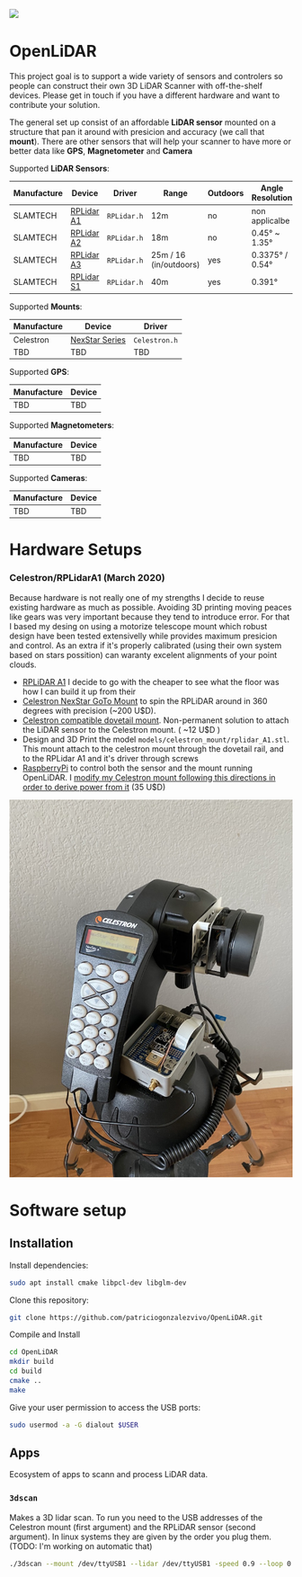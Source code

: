 ![](images/00.gif)

# OpenLiDAR

This project goal is to support a wide variety of sensors and controlers so people can construct their own 3D LiDAR Scanner with off-the-shelf devices. 
Please get in touch if you have a different hardware and want to contribute your solution.

The general set up consist of an affordable **LiDAR sensor** mounted on a structure that pan it around with presicion and accuracy (we call that **mount**). There are other sensors that will help your scanner to have more or better data like **GPS**, **Magnetometer** and **Camera**  

Supported **LiDAR Sensors**:

| Manufacture | Device | Driver | Range | Outdoors | Angle Resolution |
| ------------- | ------------- | ------------- | ------------- | ------------- | ------------- |
| SLAMTECH      | [RPLidar A1](https://www.slamtec.com/en/Lidar/A1) | `RPLidar.h` | 12m | no | non applicalbe | 
| SLAMTECH      | [RPLidar A2](https://www.slamtec.com/en/Lidar/A2) | `RPLidar.h` | 18m | no | 0.45° ~ 1.35° |
| SLAMTECH      | [RPLidar A3](https://www.slamtec.com/en/Lidar/A3) | `RPLidar.h` | 25m / 16 (in/outdoors) | yes | 0.3375° / 0.54° |
| SLAMTECH      | [RPLidar S1](https://www.slamtec.com/en/Lidar/S1) | `RPLidar.h` | 40m | yes | 0.391° |

Supported **Mounts**: 

| Manufacture | Device | Driver | 
| ------------- | ------------- | ------------- | 
| Celestron     | [NexStar Series](https://www.ebay.com/itm/Celestron-Astro-Fi-Computerized-GoTo-Mount-Complete-Mount-NEW/402029171407?_trkparms=aid%3D111001%26algo%3DREC.SEED%26ao%3D1%26asc%3D20160811114145%26meid%3Dac0b70c81d164dd9bf6b6775530718f0%26pid%3D100667%26rk%3D2%26rkt%3D8%26mehot%3Dnone%26sd%3D303235523326%26itm%3D402029171407%26pmt%3D0%26noa%3D1%26pg%3D2334524&_trksid=p2334524.c100667.m2042) | `Celestron.h` |
| TBD           | TBD | TBD | 

Supported **GPS**:

| Manufacture | Device |
| ------------- | ------------- |
| TBD | TBD |

Supported **Magnetometers**:

| Manufacture | Device |
| ------------- | ------------- |
| TBD | TBD |

Supported **Cameras**:

| Manufacture | Device |
| ------------- | ------------- |
| TBD | TBD |


# Hardware Setups

### Celestron/RPLidarA1 (March 2020)

Because hardware is not really one of my strengths I decide to reuse existing hardware as much as possible. Avoiding 3D printing moving peaces like gears was very important because they tend to introduce error. For that I based my desing on using a motorize telescope mount which robust design have been tested extensivelly while provides maximum presicion and control. As an extra if it's properly calibrated (using their own system based on stars possition) can waranty excelent alignments of your point clouds.


* [RPLiDAR A1](https://www.dfrobot.com/search-RPLIDAR.html) I decide to go with the cheaper to see what the floor was how I can build it up from their
* [Celestron NexStar GoTo Mount](https://www.ebay.com/itm/Celestron-Astro-Fi-Computerized-GoTo-Mount-Complete-Mount-NEW/402029171407?_trkparms=aid%3D111001%26algo%3DREC.SEED%26ao%3D1%26asc%3D20160811114145%26meid%3Dac0b70c81d164dd9bf6b6775530718f0%26pid%3D100667%26rk%3D2%26rkt%3D8%26mehot%3Dnone%26sd%3D303235523326%26itm%3D402029171407%26pmt%3D0%26noa%3D1%26pg%3D2334524&_trksid=p2334524.c100667.m2042) to spin the RPLiDAR around in 360 degrees with precision (~200 U$D). 
* [Celestron compatible dovetail mount](https://www.amazon.com/gp/product/B07LGN4K6L/ref=ppx_yo_dt_b_asin_title_o02_s00?ie=UTF8&psc=1). Non-permanent solution to attach the LiDAR sensor to the Celestron mount. ( ~12 U$D )
* Design and 3D Print the model `models/celestron_mount/rplidar_A1.stl`. This mount attach to the celestron mount through the dovetail rail, and to the RPLidar A1 and it's driver through screws 
* [RaspberryPi](https://www.raspberrypi.org/products/raspberry-pi-4-model-b/) to control both the sensor and the mount running OpenLiDAR. I [modify my Celestron mount following this directions in order to derive power from it](https://hackaday.io/project/21088-raspberry-pi-driven-telescope-mount) (35 U$D)

![](images/IMG_0855.jpeg)


# Software setup 

## Installation

Install dependencies:

```bash
sudo apt install cmake libpcl-dev libglm-dev
```

Clone this repository:

```bash
git clone https://github.com/patriciogonzalezvivo/OpenLiDAR.git
```

Compile and Install

```bash
cd OpenLiDAR
mkdir build
cd build
cmake ..
make
```

Give your user permission to access the USB ports:

```bash
sudo usermod -a -G dialout $USER
```

## Apps

Ecosystem of apps to scann and process LiDAR data.

### `3dscan`

Makes a 3D lidar scan. To run you need to the USB addresses of the Celestron mount (first argument) and the RPLiDAR sensor (second argument). In linux systems they are given by the order you plug them. (TODO: I'm working on automatic that)

```bash
./3dscan --mount /dev/ttyUSB1 --lidar /dev/ttyUSB1 -speed 0.9 --loop 0.5 --leaf 0.01 --out point_cloud
```

